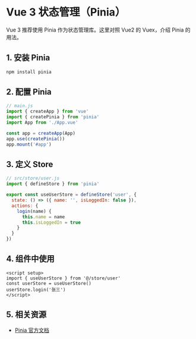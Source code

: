  # Vue 3 状态管理（Pinia）

Vue 3 推荐使用 Pinia 作为状态管理库。这里对照 Vue2 的 Vuex，介绍 Pinia 的用法。

## 1. 安装 Pinia

```bash
npm install pinia
```

## 2. 配置 Pinia

```js
// main.js
import { createApp } from 'vue'
import { createPinia } from 'pinia'
import App from './App.vue'

const app = createApp(App)
app.use(createPinia())
app.mount('#app')
```

## 3. 定义 Store

```js
// src/store/user.js
import { defineStore } from 'pinia'

export const useUserStore = defineStore('user', {
  state: () => ({ name: '', isLoggedIn: false }),
  actions: {
    login(name) {
      this.name = name
      this.isLoggedIn = true
    }
  }
})
```

## 4. 组件中使用

```vue
<script setup>
import { useUserStore } from '@/store/user'
const userStore = useUserStore()
userStore.login('张三')
</script>
```

## 5. 相关资源
- [Pinia 官方文档](https://pinia.vuejs.org/zh/)